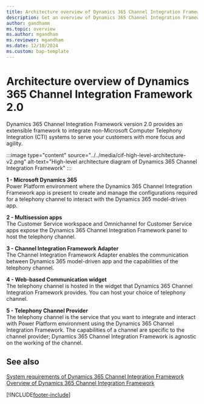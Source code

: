 ```yaml
---
title: Architecture overview of Dynamics 365 Channel Integration Framework 2.0 
description: Get an overview of Dynamics 365 Channel Integration Framework 2.0 and its architecture that lets you integrate with non-Microsoft channel providers.
author: gandhamm
ms.topic: overview
ms.author: mgandham
ms.reviewer: mgandham
ms.date: 12/10/2024
ms.custom: bap-template
---
```


# Architecture overview of Dynamics 365 Channel Integration Framework 2.0

Dynamics 365 Channel Integration Framework version 2.0 provides an extensible framework to integrate non-Microsoft Computer Telephony Integration (CTI) systems to serve your customers with more focus and agility.

 :::image type="content" source="../../media/cif-high-level-architecture-v2.png" alt-text="High-level architecture diagram of Dynamics 365 Channel Integration Framework" :::


**1 - Microsoft Dynamics 365**<br>
Power Platform environment where the Dynamics 365 Channel Integration Framework app is present to create and manage the configurations required for a telephony channel to interact with the Dynamics 365 model-driven app.

**2 - Multisession apps**<br>
The Customer Service workspace and Omnichannel for Customer Service apps expose the Dynamics 365 Channel Integration Framework panel to host the telephony channel.

**3 - Channel Integration Framework Adapter**<br>
The Channel Integration Framework Adapter enables the communication between Dynamics 365 model-driven app and the capabilities of the telephony channel.

**4 - Web-based Communication widget**<br>
The telephony channel is hosted in the widget that Dynamics 365 Channel Integration Framework provides. You can host your choice of telephony channel.

**5 - Telephony Channel Provider**<br>
The telephony channel is the service that you want to integrate and interact with Power Platform environment using the Dynamics 365 Channel Integration Framework. The capabilities of a channel are specific to the channel provider; Dynamics 365 Channel Integration Framework is agnostic on the working of the channel.


## See also

[System requirements of Dynamics 365 Channel Integration Framework](../../v1/administer/system-requirements-channel-integration-framework.md)  
[Overview of Dynamics 365 Channel Integration Framework](../../v1/administer/overview-channel-integration-framework.md)


[!INCLUDE[footer-include](../../../includes/footer-banner.md)]
